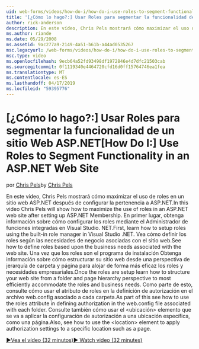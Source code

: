```yaml
---
uid: web-forms/videos/how-do-i/how-do-i-use-roles-to-segment-functionality-in-an-aspnet-web-site
title: '[¿Cómo lo hago?:] Usar Roles para segmentar la funcionalidad de un sitio Web ASP.NET | Microsoft Docs'
author: rick-anderson
description: En este vídeo, Chris Pels mostrará cómo maximizar el uso de roles en un sitio web ASP.NET después de configurar la pertenencia a ASP.NET. En primer lugar, obtenga información sobre cómo configurar rol...
ms.author: riande
ms.date: 05/29/2008
ms.assetid: 9ac277a9-2149-4a51-b61b-a44ad0535267
msc.legacyurl: /web-forms/videos/how-do-i/how-do-i-use-roles-to-segment-functionality-in-an-aspnet-web-site
msc.type: video
ms.openlocfilehash: 9ecb64a52fd93498df1972846e4d7dfc21503cab
ms.sourcegitcommit: 0f1119340e4464720cfd16d0ff15764746ea1fea
ms.translationtype: MT
ms.contentlocale: es-ES
ms.lasthandoff: 04/17/2019
ms.locfileid: "59395776"
---
```

# <a name="how-do-i-use-roles-to-segment-functionality-in-an-aspnet-web-site"></a><span data-ttu-id="06c74-104">[¿Cómo lo hago?:] Usar Roles para segmentar la funcionalidad de un sitio Web ASP.NET</span><span class="sxs-lookup"><span data-stu-id="06c74-104">[How Do I:] Use Roles to Segment Functionality in an ASP.NET Web Site</span></span>

<span data-ttu-id="06c74-105">por [Chris Pels](https://twitter.com/chrispels)</span><span class="sxs-lookup"><span data-stu-id="06c74-105">by [Chris Pels](https://twitter.com/chrispels)</span></span>

<span data-ttu-id="06c74-106">En este vídeo, Chris Pels mostrará cómo maximizar el uso de roles en un sitio web ASP.NET después de configurar la pertenencia a ASP.NET.</span><span class="sxs-lookup"><span data-stu-id="06c74-106">In this video Chris Pels will show how to maximize the use of roles in an ASP.NET web site after setting up ASP.NET Membership.</span></span> <span data-ttu-id="06c74-107">En primer lugar, obtenga información sobre cómo configurar los roles mediante el Administrador de funciones integradas en Visual Studio. NET.</span><span class="sxs-lookup"><span data-stu-id="06c74-107">First, learn how to setup roles using the built-in role manager in Visual Studio .NET.</span></span> <span data-ttu-id="06c74-108">Vea cómo definir los roles según las necesidades de negocio asociadas con el sitio web.</span><span class="sxs-lookup"><span data-stu-id="06c74-108">See how to define roles based upon the business needs associated with the web site.</span></span> <span data-ttu-id="06c74-109">Una vez que los roles son el programa de instalación Obtenga información sobre cómo estructurar su sitio web desde una perspectiva de jerarquía de carpeta y página para alojar de forma más eficaz los roles y necesidades empresariales.</span><span class="sxs-lookup"><span data-stu-id="06c74-109">Once the roles are setup learn how to structure your web site from a folder and page hierarchy perspective to most efficiently accommodate the roles and business needs.</span></span> <span data-ttu-id="06c74-110">Como parte de esto, consulte cómo usar el atributo de roles en la definición de autorización en el archivo web.config asociado a cada carpeta.</span><span class="sxs-lookup"><span data-stu-id="06c74-110">As part of this see how to use the roles attribute in defining authorization in the web.config file associated with each folder.</span></span> <span data-ttu-id="06c74-111">Consulte también cómo usar el &lt;ubicación&gt; elemento que se va a aplicar la configuración de autorización a una ubicación específica, como una página.</span><span class="sxs-lookup"><span data-stu-id="06c74-111">Also, see how to use the &lt;location&gt; element to apply authorization settings to a specific location such as a page.</span></span>

[<span data-ttu-id="06c74-112">&#9654;Vea el vídeo (32 minutos)</span><span class="sxs-lookup"><span data-stu-id="06c74-112">&#9654; Watch video (32 minutes)</span></span>](https://channel9.msdn.com/Blogs/ASP-NET-Site-Videos/how-do-i-use-roles-to-segment-functionality-in-an-aspnet-web-site)
